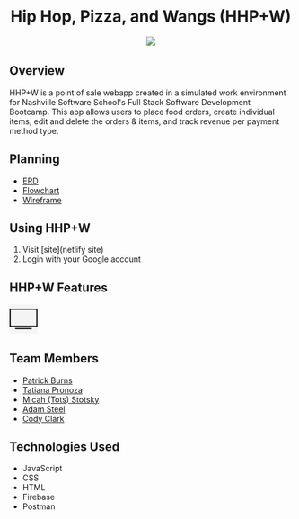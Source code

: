 <div style="text-align:center">
<h1>Hip Hop, Pizza, and Wangs (HHP+W)</h1>

<image src="./instructions/hhpw-record.png" style="height:300px;"></image></div>

## Overview
HHP+W is a point of sale webapp created in a simulated work environment for Nashville Software School's Full Stack Software Development Bootcamp. This app allows users to place food orders, create individual items, edit and delete the orders & items, and track revenue per payment method type. 

## Planning
- [ERD](https://dbdiagram.io/d/62a7c77a9921fe2a96f9bb32)
- [Flowchart](https://docs.google.com/presentation/d/1ZfNnoosXd47thGJqYf47iY74ci0My76qhABoTEiJV-4/edit#slide=id.p)
- [Wireframe](https://www.figma.com/file/4y3EZddALuBR3ouSEM57Np/MVP?node-id=0%3A1)

## Using HHP+W
1. Visit [site](netlify site)
1. Login with your Google account

## HHP+W Features
[<img src="./instructions/tvicon.png" width="10%">](https://www.youtube.com/watch?v=Hc79sDi3f0U)


## Team Members
- [Patrick Burns](https://github.com/patrick24cr)
- [Tatiana Pronoza](https://github.com/tpronoza)
- [Micah (Tots) Stotsky](https://github.com/JustCallMeTots)
- [Adam Steel](https://github.com/mcgrief)
- [Cody Clark](https://github.com/cod-y-clark)

## Technologies Used 
- JavaScript
- CSS
- HTML
- Firebase
- Postman
